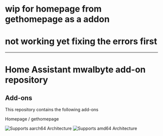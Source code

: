 # wip for homepage from gethomepage as a addon
# not working yet fixing the errors first



-----------------------------------------------------------


# Home Assistant mwalbyte add-on repository




## Add-ons

This repository contains the following add-ons

Homepage / gethomepage


![Supports aarch64 Architecture][aarch64-shield]
![Supports amd64 Architecture][amd64-shield]


[aarch64-shield]: https://img.shields.io/badge/aarch64-yes-green.svg
[amd64-shield]: https://img.shields.io/badge/amd64-yes-green.svg
[armhf-shield]: https://img.shields.io/badge/armhf-yes-green.svg
[armv7-shield]: https://img.shields.io/badge/armv7-yes-green.svg
[i386-shield]: https://img.shields.io/badge/i386-yes-green.svg
